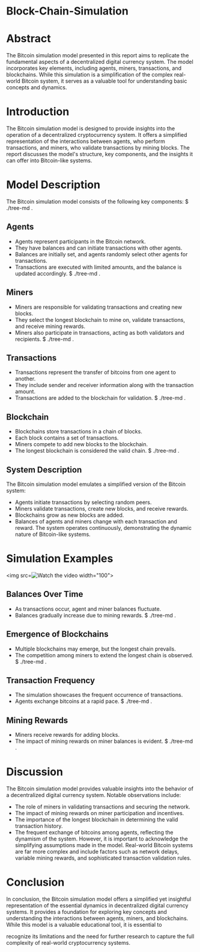 # Block-Chain-Simulation

# Abstract
The Bitcoin simulation model presented in this report aims to replicate the fundamental aspects of a decentralized digital currency system. The model incorporates key elements, including agents, miners, transactions, and blockchains. While this simulation is a simplification of the complex real-world Bitcoin system, it serves as a valuable tool for understanding basic concepts and dynamics.

# Introduction
The Bitcoin simulation model is designed to provide insights into the operation of a decentralized cryptocurrency system. It offers a simplified representation of the interactions between agents, who perform transactions, and miners, who validate transactions by mining blocks. The report discusses the model's structure, key components, and the insights it can offer into Bitcoin-like systems.

# Model Description
The Bitcoin simulation model consists of the following key components:
$ ./tree-md .
## Agents
  * Agents represent participants in the Bitcoin network.
  * They have balances and can initiate transactions with other agents.
  * Balances are initially set, and agents randomly select other agents for transactions.
  * Transactions are executed with limited amounts, and the balance is updated
accordingly.
$ ./tree-md .
## Miners
  * Miners are responsible for validating transactions and creating new blocks.
  * They select the longest blockchain to mine on, validate transactions, and receive
mining rewards.
  * Miners also participate in transactions, acting as both validators and recipients.
$ ./tree-md .
## Transactions
  * Transactions represent the transfer of bitcoins from one agent to another.
  * They include sender and receiver information along with the transaction amount.
  * Transactions are added to the blockchain for validation.
$ ./tree-md .
## Blockchain
  * Blockchains store transactions in a chain of blocks.
  * Each block contains a set of transactions.
  * Miners compete to add new blocks to the blockchain.
  * The longest blockchain is considered the valid chain.
$ ./tree-md .
## System Description
The Bitcoin simulation model emulates a simplified version of the Bitcoin system:
  * Agents initiate transactions by selecting random peers.
  * Miners validate transactions, create new blocks, and receive rewards.
  * Blockchains grow as new blocks are added.
  * Balances of agents and miners change with each transaction and reward.
The system operates continuously, demonstrating the dynamic nature of Bitcoin-like systems.

# Simulation Examples


<img src=![Watch the video](https://github.com/DanielGuarnizo/Block-Chain-Simulation/assets/87019453/6bdaa5e8-fa6a-4370-b20b-4b9213bbcdc0) width="100">


## Balances Over Time
  * As transactions occur, agent and miner balances fluctuate.
  * Balances gradually increase due to mining rewards.
$ ./tree-md .
## Emergence of Blockchains
  * Multiple blockchains may emerge, but the longest chain prevails.
  * The competition among miners to extend the longest chain is observed.
$ ./tree-md .
## Transaction Frequency
  * The simulation showcases the frequent occurrence of transactions.
  * Agents exchange bitcoins at a rapid pace.
$ ./tree-md .
## Mining Rewards
  * Miners receive rewards for adding blocks.
  * The impact of mining rewards on miner balances is evident.
$ ./tree-md .
# Discussion
The Bitcoin simulation model provides valuable insights into the behavior of a decentralized digital currency system. Notable observations include:
  * The role of miners in validating transactions and securing the network.
  * The impact of mining rewards on miner participation and incentives.
  * The importance of the longest blockchain in determining the valid transaction history.
  * The frequent exchange of bitcoins among agents, reflecting the dynamism of the system.
However, it is important to acknowledge the simplifying assumptions made in the model. Real-world Bitcoin systems are far more complex and include factors such as network delays, variable mining rewards, and sophisticated transaction validation rules.
# Conclusion
In conclusion, the Bitcoin simulation model offers a simplified yet insightful representation of the essential dynamics in decentralized digital currency systems. It provides a foundation for exploring key concepts and understanding the interactions between agents, miners, and blockchains. While this model is a valuable educational tool, it is essential to

recognize its limitations and the need for further research to capture the full complexity of real-world cryptocurrency systems.
